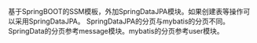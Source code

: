 ﻿基于SpringBOOT的SSM模板，外加SpringDataJPA模块。如果创建表等操作可以采用SpringDataJPA。
SpringDataJPA的分页与mybatis的分页不同。SpringData的分页参考message模块。mybatis的分页参考user模块。
